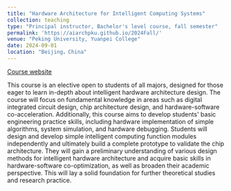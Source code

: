 ```yaml
---
title: "Hardware Architecture for Intelligent Computing Systems"
collection: teaching
type: "Principal instructor, Bachelor's level course, fall semester"
permalink: 'https://aiarchpku.github.io/2024Fall/'
venue: "Peking University, Yuanpei College"
date: 2024-09-01
location: "Beijing，China"
---
```


<p><a href="https://aiarchpku.github.io/2024Fall/">Course website</a></p>

This course is an elective open to students of all majors, designed for those eager to learn in-depth about intelligent hardware architecture design. The course will focus on fundamental knowledge in areas such as digital integrated circuit design, chip architecture design, and hardware-software co-acceleration. Additionally, this course aims to develop students' basic engineering practice skills, including hardware implementation of simple algorithms, system simulation, and hardware debugging. Students will design and develop simple intelligent computing function modules independently and ultimately build a complete prototype to validate the chip architecture. They will gain a preliminary understanding of various design methods for intelligent hardware architecture and acquire basic skills in hardware-software co-optimization, as well as broaden their academic perspective. This will lay a solid foundation for further theoretical studies and research practice.
